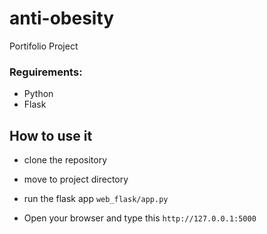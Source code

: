 # anti-obesity
Portifolio Project

### Reguirements:
- Python
- Flask

## How to use it
- clone the repository
- move to project directory
- run the flask app
``` web_flask/app.py  ```

- Open your browser and type this
``` http://127.0.0.1:5000 ```

